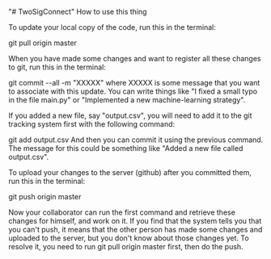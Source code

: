 "# TwoSigConnect" 
How to use this thing

To update your local copy of the code, run this in the terminal:

git pull origin master

When you have made some changes and want to register all these changes to git, run this in the terminal:

git commit --all -m "XXXXX"
where XXXXX is some message that you want to associate with this update. You can write things like "I fixed a small typo in the file main.py" or "Implemented a new machine-learning strategy".

If you added a new file, say "output.csv", you will need to add it to the git tracking system first with the following command:

git add output.csv
And then you can commit it using the previous command. The message for this could be something like "Added a new file called output.csv".

To upload your changes to the server (github) after you committed them, run this in the terminal:

git push origin master

Now your collaborator can run the first command and retrieve these changes for himself, and work on it. If you find that the system tells you that you can't push, it means that the other person has made some changes and uploaded to the server, but you don't know about those changes yet. To resolve it, you need to run git pull origin master first, then do the push.
